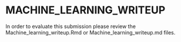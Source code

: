 # MACHINE_LEARNING_WRITEUP
In order to evaluate this submission please review the Machine_learning_writeup.Rmd or Machine_learning_writeup.md files.